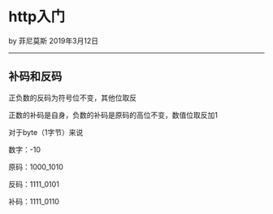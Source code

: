 

# http入门

by 菲尼莫斯  2019年3月12日

---

## 补码和反码

正负数的反码为符号位不变，其他位取反

正数的补码是自身，负数的补码是原码的高位不变，数值位取反加1

对于byte（1字节）来说

数字：-10

原码：1000_1010

反码：1111_0101

补码：1111_0110


